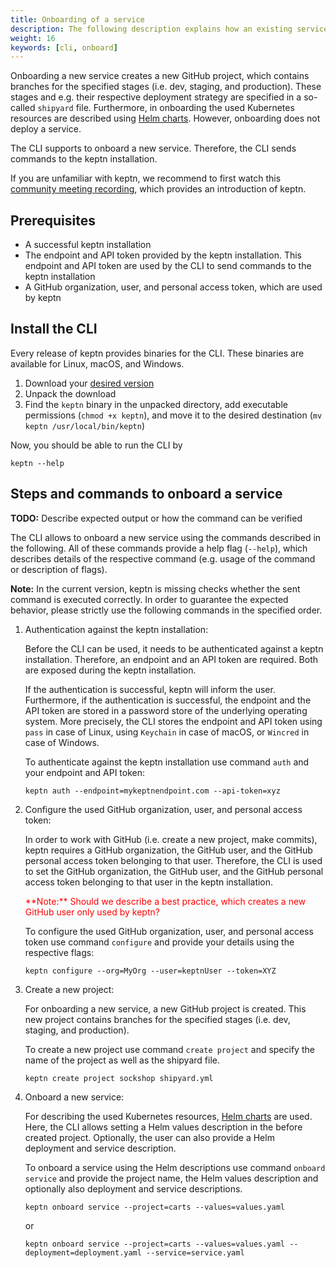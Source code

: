 ```yaml
---
title: Onboarding of a service
description: The following description explains how an existing service can be onboarded using keptn.
weight: 16
keywords: [cli, onboard]
---
```


Onboarding a new service creates a new GitHub project, which contains branches for the specified stages (i.e. dev, staging, and production).
These stages and e.g. their respective deployment strategy are specified in a so-called `shipyard` file.
Furthermore, in onboarding the used Kubernetes resources are described using [Helm charts](https://helm.sh/).
However, onboarding does not deploy a service.

The CLI supports to onboard a new service. 
Therefore, the CLI sends commands to the keptn installation.

If you are unfamiliar with keptn, we recommend to first watch this [community meeting recording](https://drive.google.com/open?id=1Zj-c0tGIvQ_0Dys6NsyDa-REsEZCvAHJ),
which provides an introduction of keptn.


## Prerequisites
- A successful keptn installation
- The endpoint and API token provided by the keptn installation. This endpoint and API token are used by the CLI to send commands to the keptn installation
- A GitHub organization, user, and personal access token, which are used by keptn 


## Install the CLI
Every release of keptn provides binaries for the CLI. These binaries are available for Linux, macOS, and Windows.

1. Download your [desired version](https://github.com/keptn/keptn/releases/tag/0.2)
2. Unpack the download <!--- Check if necessary -->
3. Find the `keptn` binary in the unpacked directory, add executable permissions (``chmod +x keptn``), and move it to the desired destination (``mv keptn /usr/local/bin/keptn``)

Now, you should be able to run the CLI by 
```console
keptn --help
```
## Steps and commands to onboard a service
**TODO:** Describe expected output or how the command can be verified

The CLI allows to onboard a new service using the commands described in the following.
All of these commands provide a help flag (`--help`), which describes details of the respective command (e.g. usage of the command or description of flags).

**Note:** In the current version, keptn is missing checks whether the sent command is executed correctly.
In order to guarantee the expected behavior, please strictly use the following commands in the specified order.

1. Authentication against the keptn installation:

    Before the CLI can be used, it needs to be authenticated against a keptn installation.
    Therefore, an endpoint and an API token are required. Both are exposed during the keptn installation.
    
    If the authentication is successful, keptn will inform the user.
    Furthermore, if the authentication is successful, the endpoint and the API token are stored in a password store of the underlying operating system.
    More precisely, the CLI stores the endpoint and API token using `pass` in case of Linux, using `Keychain` in case of macOS, or
    `Wincred` in case of Windows.

    To authenticate against the keptn installation use command `auth` and your endpoint and API token:
    ```console
    keptn auth --endpoint=mykeptnendpoint.com --api-token=xyz
    ```

1. Configure the used GitHub organization, user, and personal access token:

    In order to work with GitHub (i.e. create a new project, make commits), keptn requires a
    GitHub organization, the GitHub user, and the GitHub personal access token belonging to that user.
    Therefore, the CLI is used to set the GitHub organization, the GitHub user, and the GitHub personal access token belonging to that user in the keptn installation.

    <span style="color:red">
    **Note:** Should we describe a best practice, which creates a new GitHub user only used by keptn?
    </span>

    To configure the used GitHub organization, user, and personal access token use command `configure` and provide your details using the respective flags:
    ```console
    keptn configure --org=MyOrg --user=keptnUser --token=XYZ
    ```

1. Create a new project:

    For onboarding a new service, a new GitHub project is created. This new project contains branches for the specified stages (i.e. dev, staging, and production).  
        
    To create a new project use command `create project` and specify the name of the project as well as the shipyard file.
    ```console
    keptn create project sockshop shipyard.yml
    ```

1. Onboard a new service:

    For describing the used Kubernetes resources, [Helm charts](https://helm.sh/) are used.
    Here, the CLI allows setting a Helm values description in the before created project.
    Optionally, the user can also provide a Helm deployment and service description.

    To onboard a service using the Helm descriptions use command `onboard service` and provide the project name, the Helm values description and optionally also deployment and service descriptions.
    ```console
    keptn onboard service --project=carts --values=values.yaml
    ```
    or
    ```console
    keptn onboard service --project=carts --values=values.yaml --deployment=deployment.yaml --service=service.yaml
    ```